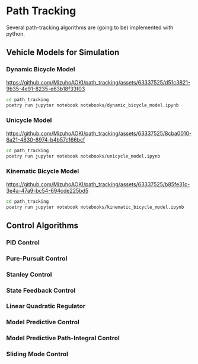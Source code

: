 # Path Tracking
Several path-tracking algorithms are (going to be) implemented with python.


## Vehicle Models for Simulation
### Dynamic Bicycle Model
https://github.com/MizuhoAOKI/path_tracking/assets/63337525/d51c3821-9b35-4e91-8235-e63b18f33f03

```sh
cd path_tracking
poetry run jupyter notebook notebooks/dynamic_bicycle_model.ipynb
```

### Unicycle Model
https://github.com/MizuhoAOKI/path_tracking/assets/63337525/8cba0010-6a21-4830-8974-b4b57c166bcf

```sh
cd path_tracking
poetry run jupyter notebook notebooks/unicycle_model.ipynb
```

### Kinematic Bicycle Model
https://github.com/MizuhoAOKI/path_tracking/assets/63337525/b85fe31c-3e4a-47a9-bc54-694cde225bd5

```sh
cd path_tracking
poetry run jupyter notebook notebooks/kinematic_bicycle_model.ipynb
```


## Control Algorithms
### PID Control


### Pure-Pursuit Control


### Stanley Control


### State Feedback Control


### Linear Quadratic Regulator


### Model Predictive Control


### Model Predictive Path-Integral Control


### Sliding Mode Control

